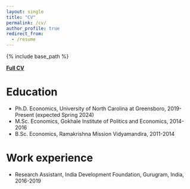 ```yaml
---
layout: single
title: "CV"
permalink: /cv/
author_profile: true
redirect_from:
  - /resume
---
```


{% include base_path %}

[**Full CV**](https://satyaki4.github.io/files/satyaki_CV_UNCG.pdf)

Education
======
* Ph.D. Economics, University of North Carolina at Greensboro, 2019-Present (expected Spring 2024)
* M.Sc. Economics, Gokhale Institute of Politics and Economics, 2014-2016
* B.Sc. Economics, Ramakrishna Mission Vidyamandira, 2011-2014

Work experience
======
*  Research Assistant, India Development Foundation, Gurugram, India, 2016-2019